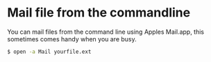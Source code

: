 # Mail file from the commandline

You can mail files from the command line using Apples Mail.app, this sometimes comes handy when you are busy.

```bash
$ open -a Mail yourfile.ext
```

